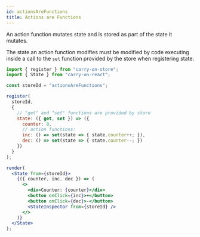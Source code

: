 ```yaml
---
id: actionsAreFunctions
title: Actions are Functions
---
```

An action function mutates state and is stored as part of the state it mutates.

The state an action function modifies must be modified by code executing inside a call to the `set` function provided by the store when registering state.

```jsx live noInline
import { register } from "carry-on-store";
import { State } from "carry-on-react";

const storeId = "actionsAreFunctions";

register(
  storeId,
  {
    // "get" and "set" functions are provided by store
    state: ({ get, set }) => ({
      counter: 0,
      // action functions:
      inc: () => set(state => { state.counter++; }),
      dec: () => set(state => { state.counter--; })
    })
  }
);

render(
  <State from={storeId}>
    {({ counter, inc, dec }) => (
      <>
        <div>Counter: {counter}</div>
        <button onClick={inc}>+</button>
        <button onClick={dec}>-</button>
        <StateInspector from={storeId} />
      </>
    )}
  </State>
);
```
